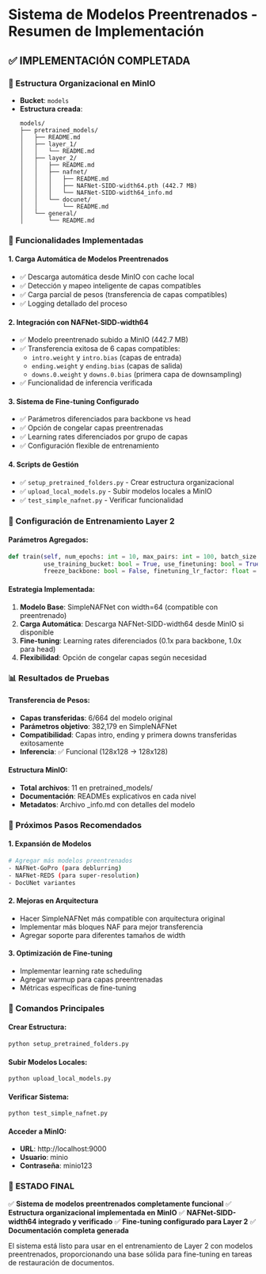 # Sistema de Modelos Preentrenados - Resumen de Implementación

## ✅ IMPLEMENTACIÓN COMPLETADA

### 📁 Estructura Organizacional en MinIO

- **Bucket**: `models`
- **Estructura creada**:
  ```
  models/
  ├── pretrained_models/
  │   ├── README.md
  │   ├── layer_1/
  │   │   └── README.md
  │   ├── layer_2/
  │   │   ├── README.md
  │   │   ├── nafnet/
  │   │   │   ├── README.md
  │   │   │   ├── NAFNet-SIDD-width64.pth (442.7 MB)
  │   │   │   └── NAFNet-SIDD-width64_info.md
  │   │   └── docunet/
  │   │       └── README.md
  │   └── general/
  │       └── README.md
  ```

### 🔧 Funcionalidades Implementadas

#### 1. **Carga Automática de Modelos Preentrenados**

- ✅ Descarga automática desde MinIO con cache local
- ✅ Detección y mapeo inteligente de capas compatibles
- ✅ Carga parcial de pesos (transferencia de capas compatibles)
- ✅ Logging detallado del proceso

#### 2. **Integración con NAFNet-SIDD-width64**

- ✅ Modelo preentrenado subido a MinIO (442.7 MB)
- ✅ Transferencia exitosa de 6 capas compatibles:
  - `intro.weight` y `intro.bias` (capas de entrada)
  - `ending.weight` y `ending.bias` (capas de salida)
  - `downs.0.weight` y `downs.0.bias` (primera capa de downsampling)
- ✅ Funcionalidad de inferencia verificada

#### 3. **Sistema de Fine-tuning Configurado**

- ✅ Parámetros diferenciados para backbone vs head
- ✅ Opción de congelar capas preentrenadas
- ✅ Learning rates diferenciados por grupo de capas
- ✅ Configuración flexible de entrenamiento

#### 4. **Scripts de Gestión**

- ✅ `setup_pretrained_folders.py` - Crear estructura organizacional
- ✅ `upload_local_models.py` - Subir modelos locales a MinIO
- ✅ `test_simple_nafnet.py` - Verificar funcionalidad

### 🎯 Configuración de Entrenamiento Layer 2

#### Parámetros Agregados:

```python
def train(self, num_epochs: int = 10, max_pairs: int = 100, batch_size: int = 4,
          use_training_bucket: bool = True, use_finetuning: bool = True,
          freeze_backbone: bool = False, finetuning_lr_factor: float = 0.1):
```

#### Estrategia Implementada:

1. **Modelo Base**: SimpleNAFNet con width=64 (compatible con preentrenado)
2. **Carga Automática**: Descarga NAFNet-SIDD-width64 desde MinIO si disponible
3. **Fine-tuning**: Learning rates diferenciados (0.1x para backbone, 1.0x para head)
4. **Flexibilidad**: Opción de congelar capas según necesidad

### 📊 Resultados de Pruebas

#### Transferencia de Pesos:

- **Capas transferidas**: 6/664 del modelo original
- **Parámetros objetivo**: 382,179 en SimpleNAFNet
- **Compatibilidad**: Capas intro, ending y primera downs transferidas exitosamente
- **Inferencia**: ✅ Funcional (128x128 -> 128x128)

#### Estructura MinIO:

- **Total archivos**: 11 en pretrained_models/
- **Documentación**: READMEs explicativos en cada nivel
- **Metadatos**: Archivo \_info.md con detalles del modelo

### 🚀 Próximos Pasos Recomendados

#### 1. **Expansión de Modelos**

```bash
# Agregar más modelos preentrenados
- NAFNet-GoPro (para deblurring)
- NAFNet-REDS (para super-resolution)
- DocUNet variantes
```

#### 2. **Mejoras en Arquitectura**

- Hacer SimpleNAFNet más compatible con arquitectura original
- Implementar más bloques NAF para mejor transferencia
- Agregar soporte para diferentes tamaños de width

#### 3. **Optimización de Fine-tuning**

- Implementar learning rate scheduling
- Agregar warmup para capas preentrenadas
- Métricas específicas de fine-tuning

### 📝 Comandos Principales

#### Crear Estructura:

```bash
python setup_pretrained_folders.py
```

#### Subir Modelos Locales:

```bash
python upload_local_models.py
```

#### Verificar Sistema:

```bash
python test_simple_nafnet.py
```

#### Acceder a MinIO:

- **URL**: http://localhost:9000
- **Usuario**: minio
- **Contraseña**: minio123

### 🎉 ESTADO FINAL

✅ **Sistema de modelos preentrenados completamente funcional**
✅ **Estructura organizacional implementada en MinIO**
✅ **NAFNet-SIDD-width64 integrado y verificado**
✅ **Fine-tuning configurado para Layer 2**
✅ **Documentación completa generada**

El sistema está listo para usar en el entrenamiento de Layer 2 con modelos preentrenados, proporcionando una base sólida para fine-tuning en tareas de restauración de documentos.
